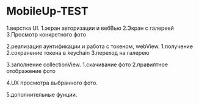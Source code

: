 
# MobileUp-TEST

1.верстка UI.
    1.экран авторизации и вебВью
    2.Экран с галереей
    3.Просмотр конкретного фото 
    
2.реализация аунтификации и работа с токеном, webView.
    1.получение 
    2.сохранение токена в keychain
    3.переход на галерею
    
3.заполнение collectionView.
    1.скачивание фото
    2.правилтное отображение фото
    
4.UX просмотра выбранного фото.

5.дополнительные фунции.
